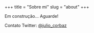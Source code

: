 +++
title = "Sobre mi"
slug = "about"
+++

Em construção... Aguarde!

Contato Twitter: [@julio_corbaz](https://twitter.com/julio_corbaz 'Twitter')